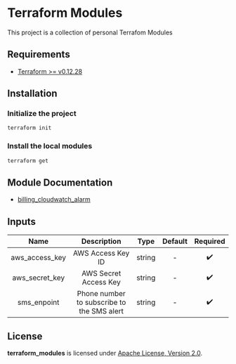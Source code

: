 # Terraform Modules

This project is a collection of personal Terrafom Modules

## Requirements

- [Terraform >= v0.12.28](https://www.terraform.io/downloads.html)

## Installation

### Initialize the project

```sh
terraform init
```

### Install the local modules

```sh
terraform get
```

## Module Documentation

- [billing_cloudwatch_alarm](./modules/billing_cloudwatch_alarm/README.md)

## Inputs

| Name           | Description       | Type   | Default | Required |
| :---:          | :---:             | :---:  | :---:   | :---:    |
| aws_access_key | AWS Access Key ID | string | -       | :heavy_check_mark: |
| aws_secret_key | AWS Secret Access Key | string | -       | :heavy_check_mark: |
| sms_enpoint | Phone number to subscribe to the SMS alert | string | -       | :heavy_check_mark: |

## License

**terraform_modules** is licensed under [Apache License, Version 2.0](./LICENSE).